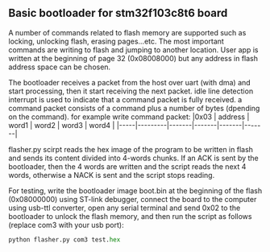 ## Basic bootloader for stm32f103c8t6 board

A number of commands related to flash memory are supported such as locking, unlocking flash, erasing pages...etc. The most important commands are writing to flash and jumping to another location. User app is written at the beginning of page 32 (0x08008000) but any address in flash address space can be chosen.

The bootloader receives a packet from the host over uart (with dma) and start processing, then it start receiving the next packet. idle line detection interrupt is used to indicate that a command packet is fully received. a command packet consists of a command plus a number of bytes (dpending on the command). for example write command packet:
|0x03 | address | word1 | word2 | word3 | word4 |
|-----|---------|-------|-------|-------|-------|

flasher.py scirpt reads the hex image of the program to be written in flash and sends its content divided into 4-words chunks. If an ACK is sent by the bootloader, then the 4 words are written and the script reads the next 4 words, otherwise a NACK is sent and the script stops reading.

For testing, write the bootloader image boot.bin at the beginning of the flash (0x08000000) using ST-link debugger, connect the board to the computer using usb-ttl converter, open any serial terminal and send 0x02 to the bootloader to unlock the flash memory, and then run the script as follows (replace com3 with your usb port):
```python
python flasher.py com3 test.hex
```
